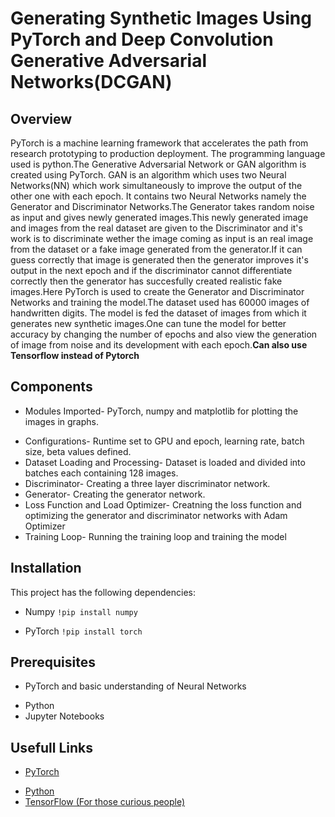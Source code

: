 # Generating Synthetic Images Using PyTorch and Deep Convolution Generative Adversarial Networks(DCGAN)

## Overview
PyTorch is a machine learning framework that accelerates the path from research prototyping to production deployment.
The programming language used is python.The Generative Adversarial Network or GAN algorithm is created using PyTorch.
GAN is an algorithm which uses two Neural Networks(NN) which work simultaneously to improve the output of the other one with each epoch.
It contains two Neural Networks namely the Generator and Discriminator Networks.The Generator takes random noise as input and gives newly generated images.This newly generated image and images from the real dataset are given to the Discriminator and it's work is to discriminate wether the image coming as input is an real image from the dataset or a fake image generated from the generator.If it can guess correctly that image is generated then the generator improves it's output in the next epoch and if the discriminator cannot differentiate correctly then the generator has succesfully created realistic fake images.Here PyTorch is used to create the Generator and Discriminator Networks and training the model.The dataset used has 60000 images of handwritten digits.
The model is fed the dataset of images from which it generates new synthetic images.One can tune the model for better accuracy by changing the number of epochs and also view the generation of image from noise and its development with each epoch.**Can also use Tensorflow instead of Pytorch**

## Components
* Modules Imported- PyTorch, numpy and matplotlib for plotting the images in graphs.
- Configurations- Runtime set to GPU and epoch, learning rate, batch size, beta values defined.
- Dataset Loading and Processing- Dataset is loaded and divided into batches each containing 128 images.
- Discriminator- Creating a three layer discriminator network.
- Generator- Creating the generator network.
- Loss Function and Load Optimizer- Creatning the loss function and optimizing the generator and discriminator networks with Adam Optimizer
- Training Loop- Running the training loop and training the model
## Installation
This project has the following dependencies:
* Numpy `!pip install numpy`
- PyTorch `!pip install torch`
## Prerequisites
* PyTorch and basic understanding of Neural Networks
- Python
- Jupyter Notebooks
## Usefull Links
* [PyTorch](https://pytorch.org/tutorials/beginner/deep_learning_60min_blitz.html)
- [Python](https://pytorch.org/tutorials/beginner/deep_learning_60min_blitz.html)
- [TensorFlow (For those curious people)](https://www.datacamp.com/tutorial/tensorflow-tutorial)
